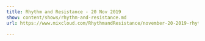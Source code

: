 ```yaml
---
title: Rhythm and Resistance - 20 Nov 2019
show: content/shows/rhythm-and-resistance.md
url: https://www.mixcloud.com/RhythmandResistance/november-20-2019-rhythm-and-resistance-live-broadcast/

---
```

